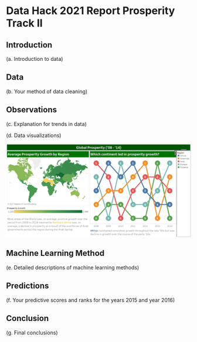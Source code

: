 # Data Hack 2021 Report Prosperity Track II

## Introduction
(a. Introduction to data)

## Data
(b. Your method of data cleaning)

## Observations
(c. Explanation for trends in data)

(d. Data visualizations)

![Figure of Global Prosperity Growth by Regions](./images/prosperity_map.png "Global Prosperity Growth by Regions")

## Machine Learning Method
(e. Detailed descriptions of machine learning methods)

## Predictions
(f. Your predictive scores and ranks for the years 2015 and year 2016)

## Conclusion
(g. Final conclusions)